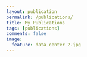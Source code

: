 ```yaml
---
layout: publication
permalink: /publications/
title: My Publications
tags: [publications]
comments: false
image:
  feature: data_center 2.jpg
---
```

